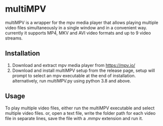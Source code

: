 # multiMPV 
multiMPV is a wrapper for the mpv media player that allows playing multiple video files simultaneously in a single window and in a convenient way. currently it supports MP4, MKV and AVI video formats and up to 9 video streams.

## Installation
1. Download and extract mpv media player from https://mpv.io/
2. Download and install multiMPV setup from the release page, setup will prompt to select an mpv executable at the end of installation. alternatively, run multiMPV.py using python 3.8 and above.  

## Usage
To play multiple video files, either run the multiMPV executable and select multiple video files. or, open a text file, write the folder path for each video file in separate lines, save the file with a .mmpv extension and run it.

